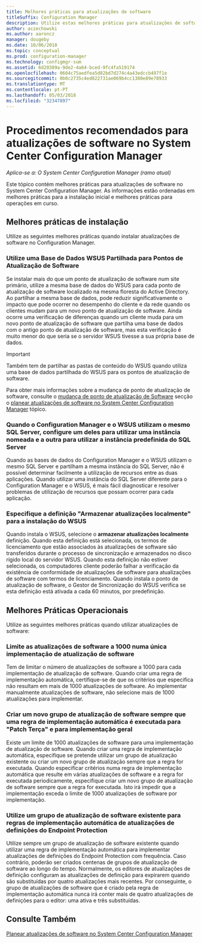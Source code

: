 ```yaml
---
title: Melhores práticas para atualizações de software
titleSuffix: Configuration Manager
description: Utilize estas melhores práticas para atualizações de software no System Center Configuration Manager.
author: aczechowski
ms.author: aaroncz
manager: dougeby
ms.date: 10/06/2018
ms.topic: conceptual
ms.prod: configuration-manager
ms.technology: configmgr-sum
ms.assetid: 6d20389a-9de2-4a64-bced-9fc4fa519174
ms.openlocfilehash: 0604c75aedfea5d82bd7d274c4a43edccb497f1e
ms.sourcegitcommit: 0b0c2735c4ed822731ae069b4cc1380e89e78933
ms.translationtype: MT
ms.contentlocale: pt-PT
ms.lasthandoff: 05/03/2018
ms.locfileid: "32347897"
---
```

# <a name="best-practices-for-software-updates-in-system-center-configuration-manager"></a>Procedimentos recomendados para atualizações de software no System Center Configuration Manager

*Aplica-se a: O System Center Configuration Manager (ramo atual)*

Este tópico contém melhores práticas para atualizações de software no System Center Configuration Manager. As informações estão ordenadas em melhores práticas para a instalação inicial e melhores práticas para operações em curso.  

## <a name="installation-best-practices"></a>Melhores práticas de instalação  
 Utilize as seguintes melhores práticas quando instalar atualizações de software no Configuration Manager.  

### <a name="use-a-shared-wsus-database-for-software-update-points"></a>Utilize uma Base de Dados WSUS Partilhada para Pontos de Atualização de Software  
 Se instalar mais do que um ponto de atualização de software num site primário, utilize a mesma base de dados do WSUS para cada ponto de atualização de software localizado na mesma floresta do Active Directory. Ao partilhar a mesma base de dados, pode reduzir significativamente o impacto que pode ocorrer no desempenho do cliente e da rede quando os clientes mudam para um novo ponto de atualização de software. Ainda ocorre uma verificação de diferenças quando um cliente muda para um novo ponto de atualização de software que partilha uma base de dados com o antigo ponto de atualização de software, mas esta verificação é muito menor do que seria se o servidor WSUS tivesse a sua própria base de dados.  

> [!IMPORTANT]  
>  Também tem de partilhar as pastas de conteúdo do WSUS quando utiliza uma base de dados partilhada do WSUS para os pontos de atualização de software.  

 Para obter mais informações sobre a mudança de ponto de atualização de software, consulte o [mudança de ponto de atualização de Software](../../sum/plan-design/plan-for-software-updates.md#BKMK_SUPSwitching) secção o [planear atualizações de software no System Center Configuration Manager](../../sum/plan-design/plan-for-software-updates.md) tópico.  

### <a name="when-configuration-manager-and-wsus-use-the-same-sql-server-configure-one-of-these-to-use-a-named-instance-and-the-other-to-use-the-default-instance-of-sql-server"></a>Quando o Configuration Manager e o WSUS utilizam o mesmo SQL Server, configure um deles para utilizar uma instância nomeada e a outra para utilizar a instância predefinida do SQL Server  
 Quando as bases de dados do Configuration Manager e o WSUS utilizam o mesmo SQL Server e partilham a mesma instância do SQL Server, não é possível determinar facilmente a utilização de recursos entre as duas aplicações. Quando utilizar uma instância do SQL Server diferente para o Configuration Manager e o WSUS, é mais fácil diagnosticar e resolver problemas de utilização de recursos que possam ocorrer para cada aplicação.  

### <a name="specify-the-store-updates-locally-setting-for-the-wsus-installation"></a>Especifique a definição "Armazenar atualizações localmente" para a instalação do WSUS  
 Quando instala o WSUS, selecione o **armazenar atualizações localmente** definição. Quando esta definição está selecionada, os termos de licenciamento que estão associados às atualizações de software são transferidos durante o processo de sincronização e armazenados no disco rígido local do servidor WSUS. Quando esta definição não estiver selecionada, os computadores cliente poderão falhar a verificação da existência de conformidade de atualizações de software para atualizações de software com termos de licenciamento. Quando instala o ponto de atualização de software, o Gestor de Sincronização do WSUS verifica se esta definição está ativada a cada 60 minutos, por predefinição.  

## <a name="operational-best-practices"></a>Melhores Práticas Operacionais  
 Utilize as seguintes melhores práticas quando utilizar atualizações de software:  

### <a name="limit-software-updates-to-1000-in-a-single-software-update-deployment"></a>Limite as atualizações de software a 1000 numa única implementação de atualização de software  
 Tem de limitar o número de atualizações de software a 1000 para cada implementação de atualização de software. Quando criar uma regra de implementação automática, certifique-se de que os critérios que especifica não resultam em mais de 1000 atualizações de software. Ao implementar manualmente atualizações de software, não selecione mais de 1000 atualizações para implementar.  

### <a name="create-a-new-software-update-group-each-time-an-automatic-deployment-rule-runs-for-patch-tuesday-and-for-general-deployment"></a>Criar um novo grupo de atualização de software sempre que uma regra de implementação automática é executada para "Patch Terça" e para implementação geral  
 Existe um limite de 1000 atualizações de software para uma implementação de atualização de software. Quando criar uma regra de implementação automática, especifique se pretende utilizar um grupo de atualização existente ou criar um novo grupo de atualização sempre que a regra for executada. Quando especificar critérios numa regra de implementação automática que resulte em várias atualizações de software e a regra for executada periodicamente, especifique criar um novo grupo de atualização de software sempre que a regra for executada. Isto irá impedir que a implementação exceda o limite de 1000 atualizações de software por implementação.  

### <a name="use-an-existing-software-update-group-for-automatic-deployment-rules-for-endpoint-protection-definition-updates"></a>Utilize um grupo de atualização de software existente para regras de implementação automática de atualizações de definições do Endpoint Protection  
 Utilize sempre um grupo de atualização de software existente quando utilizar uma regra de implementação automática para implementar atualizações de definições do Endpoint Protection com frequência. Caso contrário, poderão ser criados centenas de grupos de atualização de software ao longo do tempo. Normalmente, os editores de atualizações de definição configuram as atualizações de definição para expirarem quando são substituídas por quatro atualizações mais recentes. Por conseguinte, o grupo de atualizações de software que é criado pela regra de implementação automática nunca irá conter mais de quatro atualizações de definições para o editor: uma ativa e três substituídas.  

## <a name="see-also"></a>Consulte Também  
 [Planear atualizações de software no System Center Configuration Manager](../../sum/plan-design/plan-for-software-updates.md)
